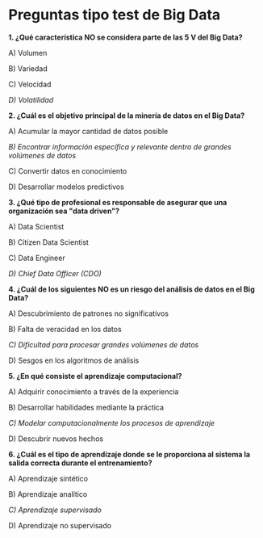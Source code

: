 # Preguntas tipo test de Big Data

**1. ¿Qué característica NO se considera parte de las 5 V del Big Data?**

A) Volumen

B) Variedad

C) Velocidad

*D) Volatilidad*

**2. ¿Cuál es el objetivo principal de la minería de datos en el Big Data?**

A) Acumular la mayor cantidad de datos posible

*B) Encontrar información específica y relevante dentro de grandes volúmenes de datos*

C) Convertir datos en conocimiento

D) Desarrollar modelos predictivos

**3. ¿Qué tipo de profesional es responsable de asegurar que una organización sea "data driven"?**

A) Data Scientist

B) Citizen Data Scientist

C) Data Engineer

*D) Chief Data Officer (CDO)*

**4. ¿Cuál de los siguientes NO es un riesgo del análisis de datos en el Big Data?**

A) Descubrimiento de patrones no significativos

B) Falta de veracidad en los datos

*C) Dificultad para procesar grandes volúmenes de datos*

D) Sesgos en los algoritmos de análisis

**5. ¿En qué consiste el aprendizaje computacional?**

A) Adquirir conocimiento a través de la experiencia

B) Desarrollar habilidades mediante la práctica

*C) Modelar computacionalmente los procesos de aprendizaje*

D) Descubrir nuevos hechos

**6. ¿Cuál es el tipo de aprendizaje donde se le proporciona al sistema la salida correcta durante el entrenamiento?**

A) Aprendizaje sintético

B) Aprendizaje analítico

*C) Aprendizaje supervisado*

D) Aprendizaje no supervisado

